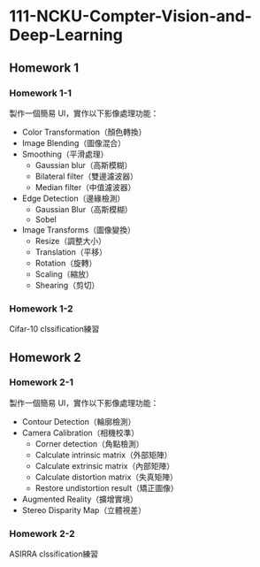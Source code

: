 # 111-NCKU-Compter-Vision-and-Deep-Learning
## Homework 1
### Homework 1-1  
製作一個簡易 UI，實作以下影像處理功能：  
- Color Transformation（顏色轉換）
- Image Blending（圖像混合）
- Smoothing（平滑處理）
  - Gaussian blur（高斯模糊）
  - Bilateral filter（雙邊濾波器）
  - Median filter（中值濾波器）
- Edge Detection（邊緣檢測）
  - Gaussian Blur（高斯模糊）
  - Sobel
- Image Transforms（圖像變換）
  - Resize（調整大小）
  - Translation（平移）
  - Rotation（旋轉）
  - Scaling（縮放）
  - Shearing（剪切）  
  
### Homework 1-2  
Cifar-10 clssification練習  

## Homework 2
### Homework 2-1
製作一個簡易 UI，實作以下影像處理功能：  
- Contour Detection（輪廓檢測）
- Camera Calibration（相機校準）
  - Corner detection（角點檢測）
  - Calculate intrinsic matrix（外部矩陣）
  - Calculate extrinsic matrix（內部矩陣）
  - Calculate distortion matrix（失真矩陣）
  - Restore undistortion result（矯正圖像）
-  Augmented Reality（擴增實境）
-  Stereo Disparity Map（立體視差）  
### Homework 2-2
ASIRRA clssification練習  
